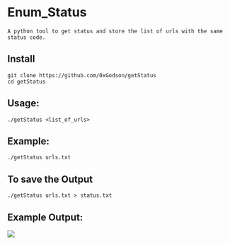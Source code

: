 # Enum_Status

    A python tool to get status and store the list of urls with the same status code. 
    
 ## Install 
 
    git clone https://github.com/0xGodson/getStatus
    cd getStatus


## Usage:

    ./getStatus <list_of_urls>

## Example:
 
    ./getStatus urls.txt 
    
## To save the Output

    ./getStatus urls.txt > status.txt
    

## Example Output:

<img src="https://i.imgur.com/V5FyJwM.png">
    
    
